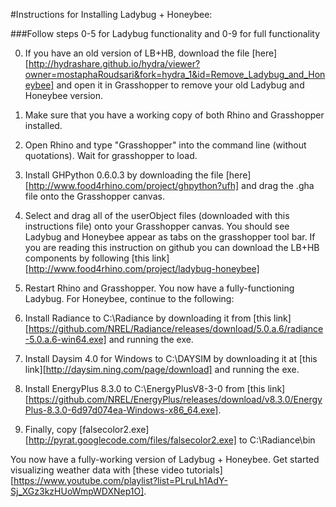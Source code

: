 #Instructions for Installing Ladybug + Honeybee:

###Follow steps 0-5 for Ladybug functionality and 0-9 for full functionality



0. If you have an old version of LB+HB, download the file [here][http://hydrashare.github.io/hydra/viewer?owner=mostaphaRoudsari&fork=hydra_1&id=Remove_Ladybug_and_Honeybee] and open it in Grasshopper to remove your old Ladybug  and Honeybee version.

1. Make sure that you have a working copy of both Rhino and Grasshopper installed.

2. Open Rhino and type "Grasshopper" into the command line (without quotations). Wait for grasshopper to load.

3. Install GHPython 0.6.0.3 by downloading the file [here][http://www.food4rhino.com/project/ghpython?ufh] and drag the .gha file onto the Grasshopper canvas.

4. Select and drag all of the userObject files (downloaded with this instructions file) onto your Grasshopper canvas. You should see Ladybug and Honeybee appear as tabs on the grasshopper tool bar.  If you are reading this instruction on github you can download the LB+HB components by following [this link][http://www.food4rhino.com/project/ladybug-honeybee]

5. Restart Rhino and Grasshopper. You now have a fully-functioning Ladybug.  For Honeybee, continue to the following:



6. Install Radiance to C:\Radiance by downloading it from [this link][https://github.com/NREL/Radiance/releases/download/5.0.a.6/radiance-5.0.a.6-win64.exe] and running the exe.

7. Install Daysim 4.0 for Windows to C:\DAYSIM by downloading it at [this link][http://daysim.ning.com/page/download] and running the exe. 

8. Install EnergyPlus 8.3.0 to C:\EnergyPlusV8-3-0 from [this link][https://github.com/NREL/EnergyPlus/releases/download/v8.3.0/EnergyPlus-8.3.0-6d97d074ea-Windows-x86_64.exe].

9. Finally, copy [falsecolor2.exe][http://pyrat.googlecode.com/files/falsecolor2.exe] to C:\Radiance\bin



You now have a fully-working version of Ladybug + Honeybee.  Get started visualizing weather data with [these video tutorials][https://www.youtube.com/playlist?list=PLruLh1AdY-Sj_XGz3kzHUoWmpWDXNep1O].
